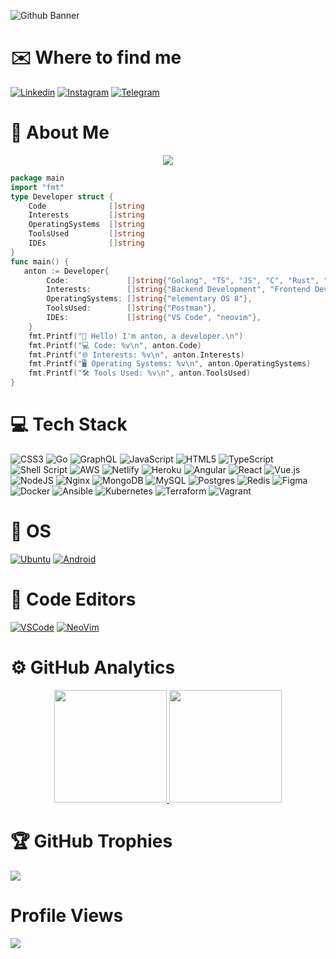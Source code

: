 ![Github Banner](banner.png)
<div align="left">

# ✉️ Where to find me

[![Linkedin](https://img.shields.io/badge/-LinkedIn-0e76a8?style=for-the-badge&logo=Linkedin&logoColor=white&scale=2)](https://www.linkedin.com/in/antonhancharyk/)
[![Instagram](https://img.shields.io/badge/-Instagram-e4405f?style=for-the-badge&logo=Instagram&logoColor=white&scale=2)](https://instagram.com/anton.hancharyk/)
[![Telegram](https://img.shields.io/badge/Telegram-2CA5E0?style=for-the-badge&logo=telegram&logoColor=white)](https://t.me/ntnhnchrk)

# 🚀 About Me

<p align="center">
<img src="https://readme-typing-svg.herokuapp.com?font=Fira+Code&color=0d8ece&size=30&center=true&vCenter=true&width=800&height=80&lines=Hey+there!+I'm+Anton;Full+Stack+Developer;Passionate+about+Building+Projects;I+Love+Solving+Problems;">
</p>

```go
package main
import "fmt"
type Developer struct {
    Code              []string
    Interests         []string
    OperatingSystems  []string
    ToolsUsed         []string
    IDEs              []string
}
func main() {
   anton := Developer{
        Code:             []string{"Golang", "TS", "JS", "C", "Rust", "Elixir", "Lua"},
        Interests:        []string{"Backend Development", "Frontend Development"},
        OperatingSystems: []string{"elementary OS 8"},
        ToolsUsed:        []string{"Postman"},
        IDEs:             []string{"VS Code", "neovim"},
    }
    fmt.Printf("👋 Hello! I'm anton, a developer.\n")
    fmt.Printf("💻 Code: %v\n", anton.Code)
    fmt.Printf("🌐 Interests: %v\n", anton.Interests)
    fmt.Printf("🖥️ Operating Systems: %v\n", anton.OperatingSystems)
    fmt.Printf("🛠️ Tools Used: %v\n", anton.ToolsUsed)
}
```

# 💻 Tech Stack

![CSS3](https://img.shields.io/badge/css3-%231572B6.svg?style=for-the-badge&logo=css3&logoColor=white) ![Go](https://img.shields.io/badge/go-%2300ADD8.svg?style=for-the-badge&logo=go&logoColor=white) ![GraphQL](https://img.shields.io/badge/-GraphQL-E10098?style=for-the-badge&logo=graphql&logoColor=white) ![JavaScript](https://img.shields.io/badge/javascript-%23323330.svg?style=for-the-badge&logo=javascript&logoColor=%23F7DF1E) ![HTML5](https://img.shields.io/badge/html5-%23E34F26.svg?style=for-the-badge&logo=html5&logoColor=white) ![TypeScript](https://img.shields.io/badge/typescript-%23007ACC.svg?style=for-the-badge&logo=typescript&logoColor=white) ![Shell Script](https://img.shields.io/badge/shell_script-%23121011.svg?style=for-the-badge&logo=gnu-bash&logoColor=white) ![AWS](https://img.shields.io/badge/AWS-%23FF9900.svg?style=for-the-badge&logo=amazon-aws&logoColor=white) ![Netlify](https://img.shields.io/badge/netlify-%23000000.svg?style=for-the-badge&logo=netlify&logoColor=#00C7B7) ![Heroku](https://img.shields.io/badge/heroku-%23430098.svg?style=for-the-badge&logo=heroku&logoColor=white) ![Angular](https://img.shields.io/badge/angular-%23DD0031.svg?style=for-the-badge&logo=angular&logoColor=white) ![React](https://img.shields.io/badge/react-%2320232a.svg?style=for-the-badge&logo=react&logoColor=%2361DAFB) ![Vue.js](https://img.shields.io/badge/vuejs-%2335495e.svg?style=for-the-badge&logo=vuedotjs&logoColor=%234FC08D) ![NodeJS](https://img.shields.io/badge/node.js-6DA55F?style=for-the-badge&logo=node.js&logoColor=white) ![Nginx](https://img.shields.io/badge/nginx-%23009639.svg?style=for-the-badge&logo=nginx&logoColor=white) ![MongoDB](https://img.shields.io/badge/MongoDB-%234ea94b.svg?style=for-the-badge&logo=mongodb&logoColor=white) ![MySQL](https://img.shields.io/badge/mysql-%2300f.svg?style=for-the-badge&logo=mysql&logoColor=white) ![Postgres](https://img.shields.io/badge/postgres-%23316192.svg?style=for-the-badge&logo=postgresql&logoColor=white) ![Redis](https://img.shields.io/badge/redis-%23DD0031.svg?style=for-the-badge&logo=redis&logoColor=white) 	![Figma](https://img.shields.io/badge/figma-%23F24E1E.svg?style=for-the-badge&logo=figma&logoColor=white) ![Docker](https://img.shields.io/badge/docker-%230db7ed.svg?style=for-the-badge&logo=docker&logoColor=white) ![Ansible](https://img.shields.io/badge/ansible-%231A1918.svg?style=for-the-badge&logo=ansible&logoColor=white) ![Kubernetes](https://img.shields.io/badge/kubernetes-%23326ce5.svg?style=for-the-badge&logo=kubernetes&logoColor=white) ![Terraform](https://img.shields.io/badge/terraform-%235835CC.svg?style=for-the-badge&logo=terraform&logoColor=white) ![Vagrant](https://img.shields.io/badge/vagrant-%231563FF.svg?style=for-the-badge&logo=vagrant&logoColor=white)

# 🐧 OS

[![Ubuntu](https://img.shields.io/badge/Ubuntu-E95420?style=for-the-badge&logo=Ubuntu&logoColor=white)](https://ubuntu.com/)
[![Android](https://img.shields.io/badge/Android-3DDC84?style=for-the-badge&logo=android&logoColor=white)](https://android.com)

# 📝 Code Editors

[![VSCode](https://img.shields.io/badge/Visual%20Studio%20Code-007ACC?logo=visualstudiocode&logoColor=fff&style=for-the-badge)](https://code.visualstudio.com/)
[![NeoVim](https://img.shields.io/badge/NeoVim-%2357A143.svg?&style=for-the-badge&logo=neovim&logoColor=white)](https://neovim.io)

# ⚙️ GitHub Analytics

<p align="center">
<a href="https://github.com/antonhancharyk">
<img height="180em" src="https://github-readme-stats-eight-theta.vercel.app/api?username=antonhancharyk&show_icons=true&theme=algolia&include_all_commits=true&count_private=true"/>
<img height="180em" src="https://github-readme-stats-eight-theta.vercel.app/api/top-langs/?username=antonhancharyk&layout=compact&langs_count=8&theme=algolia"/>
</a>
</p>

# 🏆 GitHub Trophies

![](https://github-profile-trophy.vercel.app/?username=antonhancharyk&theme=radical&no-frame=false&no-bg=false&margin-w=4)

# Profile Views

![](https://komarev.com/ghpvc/?username=antonhancharyk&style=for-the-badge)

<!-- Proudly created with GPRM ( https://gprm.itsvg.in ) -->
